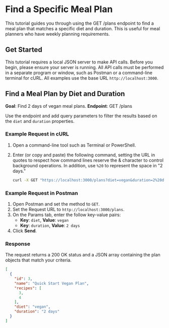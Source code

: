 # Find a Specific Meal Plan

This tutorial guides you through using the GET /plans endpoint to find a meal plan that matches a specific diet and duration. This is useful for meal planners who have weekly planning requirements.

## Get Started

This tutorial requires a local JSON server to make API calls. Before you begin, please ensure your server is running. All API calls must be performed in a separate program or window, such as Postman or a command-line terminal for cURL. All examples use the base URL `http://localhost:3000`.

## Find a Meal Plan by Diet and Duration

**Goal**: Find 2 days of vegan meal plans.
**Endpoint**: GET /plans

Use the endpoint and add query parameters to filter the results based on the `diet` and `duration` properties.

### Example Request in cURL

1. Open a command-line tool such as Terminal or PowerShell.
2. Enter (or copy and paste) the following command, setting the URL in quotes to respect how command lines reserve the & character to control background operations. In addition, use `%20` to represent the space in "2 days."

    ```Bash
    curl -X GET "https://localhost:3000/plans?diet=vegan&duration=2%20days"
    ```

### Example Request in Postman

1. Open Postman and set the method to `GET`.
2. Set the Request URL to `http://localhost:3000/plans`.
3. On the Params tab, enter the follow key-value pairs:
    * **Key**: `diet`, **Value**: `vegan`
    * **Key**: `duration`, **Value**: `2 days`
4. Click **Send**.

### Response

The request returns a 200 OK status and a JSON array containing the plan objects that match your criteria.

```JSON
[
  {
    "id": 3,
    "name": "Quick Start Vegan Plan",
    "recipes": [
      3,
      4
    ],
    "diet": "vegan",
    "duration": "2 days"
  }
]
```
